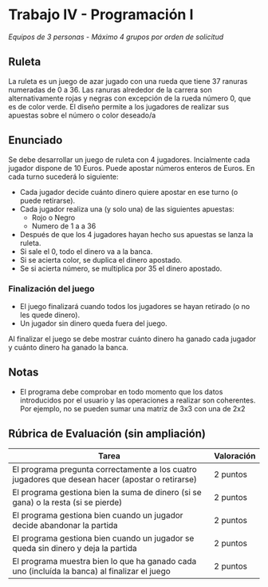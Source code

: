 # Trabajo IV - Programación I

*Equipos de 3 personas* - *Máximo 4 grupos por orden de solicitud*

## Ruleta

La ruleta es un juego de azar jugado con una rueda que tiene 37 ranuras numeradas de 0 a 36. Las ranuras alrededor de la carrera son alternativamente rojas y negras con excepción de la rueda número 0, que es de color verde. El diseño permite a los jugadores de realizar sus apuestas sobre el número o color deseado/a

## Enunciado
Se debe desarrollar un juego de ruleta con 4 jugadores. Incialmente cada jugador dispone de 10 Euros. Puede apostar números enteros de Euros.
En cada turno sucederá lo siguiente:
  - Cada jugador decide cuánto dinero quiere apostar en ese turno (o puede retirarse).
  - Cada jugador realiza una (y solo una) de las siguientes apuestas:
     - Rojo o Negro
     - Numero de 1 a a 36
  - Después de que los 4 jugadores hayan hecho sus apuestas se lanza la ruleta.
  - Si sale el 0, todo el dinero va a la banca.
  - Si se acierta color, se duplica el dinero apostado.
  - Se si acierta número, se multiplica por 35 el dinero apostado.

### Finalización del juego
  - El juego finalizará cuando todos los jugadores se hayan retirado (o no les quede dinero).
  - Un jugador sin dinero queda fuera del juego.
  
  Al finalizar el juego se debe mostrar cuánto dinero ha ganado cada jugador y cuánto dinero ha ganado la banca.

## Notas
  - El programa debe comprobar en todo momento que los datos introducidos por el usuario y las operaciones a realizar son coherentes. Por ejemplo, no se pueden sumar una matriz de 3x3 con una de 2x2
  
## Rúbrica de Evaluación (sin ampliación)
| Tarea | Valoración |
| -- | -- |
|El programa pregunta correctamente a los cuatro jugadores que desean hacer (apostar o retirarse)| 2 puntos  |
|El programa gestiona bien la suma de dinero (si se gana) o la resta (si se pierde)  | 2 puntos |
|El programa gestiona bien cuando un jugador decide abandonar la partida | 2 puntos |
|El programa gestiona bien cuando un jugador se queda sin dinero y deja la partida  | 2 puntos |
|El programa muestra bien lo que ha ganado cada uno (incluída la banca) al finalizar el juego | 2 puntos |
